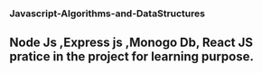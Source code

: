 ### Javascript-Algorithms-and-DataStructures


## Node Js ,Express js ,Monogo Db, React JS pratice in the project for learning purpose.
